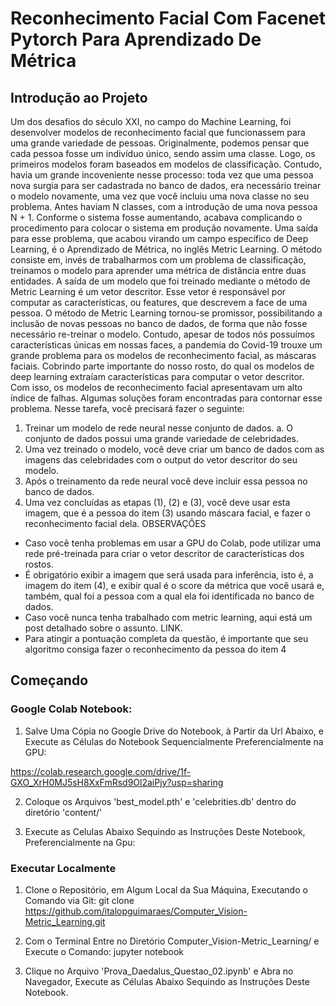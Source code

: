 # Reconhecimento Facial Com Facenet Pytorch Para Aprendizado De Métrica

## Introdução ao Projeto

Um dos desafios do século XXI, no campo do Machine Learning, foi desenvolver modelos de reconhecimento
facial que funcionassem para uma grande variedade de pessoas. Originalmente, podemos pensar que cada
pessoa fosse um indivíduo único, sendo assim uma classe. Logo, os primeiros modelos foram baseados em
modelos de classificação.
Contudo, havia um grande incoveniente nesse processo: toda vez que uma pessoa nova surgia para ser
cadastrada no banco de dados, era necessário treinar o modelo novamente, uma vez que você incluiu uma nova
classe no seu problema. Antes haviam N classes, com a introdução de uma nova pessoa N + 1. Conforme o
sistema fosse aumentando, acabava complicando o procedimento para colocar o sistema em produção
novamente. Uma saída para esse problema, que acabou virando um campo específico de Deep Learning, é o
Aprendizado de Métrica, no inglês Metric Learning. O método consiste em, invés de trabalharmos com um
problema de classificação, treinamos o modelo para aprender uma métrica de distância entre duas entidades. A
saída de um modelo que foi treinado mediante o método de Metric Learning é um vetor descritor. Esse vetor é
responsável por computar as características, ou features, que descrevem a face de uma pessoa. O método de
Metric Learning tornou-se promissor, possibilitando a inclusão de novas pessoas no banco de dados, de forma
que não fosse necessário re-treinar o modelo.
Contudo, apesar de todos nós possuímos características únicas em nossas faces, a pandemia do
Covid-19 trouxe um grande problema para os modelos de reconhecimento facial, as máscaras faciais. Cobrindo
parte importante do nosso rosto, do qual os modelos de deep learning extraíam características para computar
o vetor descritor. Com isso, os modelos de reconhecimento facial apresentavam um alto índice de falhas.
Algumas soluções foram encontradas para contornar esse problema.
Nesse tarefa, você precisará fazer o seguinte:
1) Treinar um modelo de rede neural nesse conjunto de dados.
a. O conjunto de dados possui uma grande variedade de celebridades.
2) Uma vez treinado o modelo, você deve criar um banco de dados com as imagens das
celebridades com o output do vetor descritor do seu modelo.
3) Após o treinamento da rede neural você deve incluir essa pessoa no banco de dados.
4) Uma vez concluídas as etapas (1), (2) e (3), você deve usar esta imagem, que é a pessoa do
item (3) usando máscara facial, e fazer o reconhecimento facial dela.
OBSERVAÇÕES
- Caso você tenha problemas em usar a GPU do Colab, pode utilizar uma rede pré-treinada para criar o
vetor descritor de características dos rostos.
- É obrigatório exibir a imagem que será usada para inferência, isto é, a imagem do item (4), e exibir
qual é o score da métrica que você usará e, também, qual foi a pessoa com a qual ela foi identificada no
banco de dados.
- Caso você nunca tenha trabalhado com metric learning, aqui está um post detalhado sobre o assunto.
LINK.
- Para atingir a pontuação completa da questão, é importante que seu algoritmo consiga fazer o
reconhecimento da pessoa do item 4

## Começando

### Google Colab Notebook:
1) Salve Uma Cópia no Google Drive do Notebook, à Partir da Url Abaixo, e Execute as Células do Notebook Sequencialmente Preferencialmente na GPU:

https://colab.research.google.com/drive/1f-GXO_XrH0MJ5sH8XxFmRsd9Ol2aiPjy?usp=sharing

2) Coloque os Arquivos 'best_model.pth' e 'celebrities.db' dentro do diretório 'content/'

3) Execute as Celulas Abaixo Sequindo as Instruções Deste Notebook, Preferencialmente na Gpu:

### Executar Localmente

1) Clone o Repositório, em Algum Local da Sua Máquina, Executando o Comando via Git:
git clone https://github.com/italopguimaraes/Computer_Vision-Metric_Learning.git

2) Com o Terminal Entre no Diretório Computer_Vision-Metric_Learning/ e Execute o Comando: jupyter notebook

3) Clique no Arquivo 'Prova_Daedalus_Questao_02.ipynb' e Abra no Navegador, Execute as Células Abaixo Sequindo as Instruções Deste Notebook.
